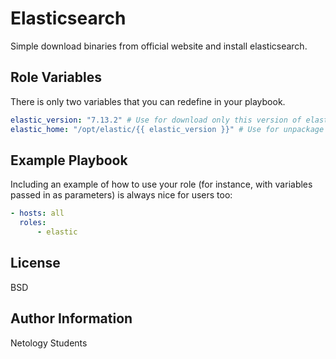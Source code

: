 Elasticsearch
=========

Simple download binaries from official website and install elasticsearch.

Role Variables
--------------
There is only two variables that you can redefine in your playbook.
```yaml
elastic_version: "7.13.2" # Use for download only this version of elastic
elastic_home: "/opt/elastic/{{ elastic_version }}" # Use for unpackage distro and create ES_HOME variable
```

Example Playbook
----------------

Including an example of how to use your role (for instance, with variables passed in as parameters) is always nice for users too:

```yaml
- hosts: all
  roles:
      - elastic
```

License
-------

BSD

Author Information
------------------

Netology Students
